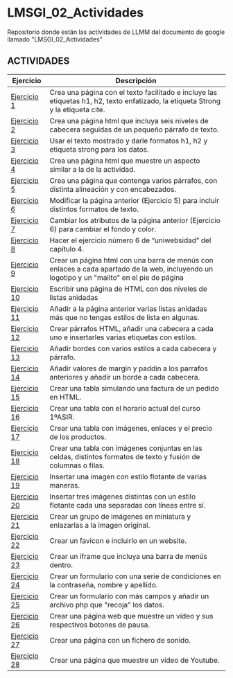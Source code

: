 # LMSGI_02_Actividades
Repositorio donde están las actividades de LLMM del documento de google llamado "LMSGI_02_Actividades"

## ACTIVIDADES
Ejercicio | Descripción
----------|------------
[Ejercicio 1](/tema1/LMSGI_02_Actividades/Ejercicio1_Actividad2.html) | Crea una página con el texto facilitado e incluye las etiquetas h1, h2, texto enfatizado, la etiqueta Strong y la etiqueta cite.
[Ejercicio 2](/tema1/LMSGI_02_Actividades/Ejercicio2_Actividad2.html) | Crea una página html que incluya seis niveles de cabecera seguidas de un pequeño párrafo de texto.
[Ejercicio 3](/tema1/LMSGI_02_Actividades/Ejercicio3_Actividad2.html) | Usar el texto mostrado y darle formatos h1, h2 y etiqueta strong para los datos.
[Ejercicio 4](/tema1/LMSGI_02_Actividades/Ejercicio4_Actividad2.html) | Crea una página html que muestre un aspecto similar a la de la actividad.
[Ejercicio 5](/tema1/LMSGI_02_Actividades/Ejercicio5_Actividad2.html) | Crea una página que contenga varios párrafos, con distinta alineación y con encabezados.
[Ejercicio 6](/tema1/LMSGI_02_Actividades/Ejercicio6_Actividad2.html) | Modificar la página anterior (Ejercicio 5) para incluir distintos formatos de texto.
[Ejercicio 7](/tema1/LMSGI_02_Actividades/Ejercicio7_Actividad2.html) | Cambiar los atributos de la página anterior (Ejercicio 6) para cambiar el fondo y color.
[Ejercicio 8](/tema1/LMSGI_02_Actividades/Ejercicio8_Actividad2) | Hacer el ejercicio número 6 de “uniwebsidad” del capítulo 4.
[Ejercicio 9](/tema1/LMSGI_02_Actividades/Ejercicio9_Actividad2) | Crear un página html con una barra de menús con enlaces a cada apartado de la web, incluyendo un logotipo y un "mailto" en el pie de página
[Ejercicio 10](/tema1/LMSGI_02_Actividades/Ejercicio10_Actividad2.html) | Escribir una página de HTML con dos niveles de listas anidadas
[Ejercicio 11](/tema1/LMSGI_02_Actividades/Ejercicio11_Actividad2.html) | Añadir a la página anterior varias listas anidadas más que no tengas estilos de lista en algunas.
[Ejercicio 12](/tema1/LMSGI_02_Actividades/Ejercicio12_Actividad2.html) | Crear párrafos HTML, añadir una cabecera a cada uno e insertarles varias etiquetas con estilos.
[Ejercicio 13](/tema1/LMSGI_02_Actividades/Ejercicio13_Actividad2.html) | Añadir bordes con varios estilos a cada cabecera y párrafo.
[Ejercicio 14](/tema1/LMSGI_02_Actividades/Ejercicio14_Actividad2.html) | Añadir valores de margin y paddin a los parrafos anteriores y añadir un borde a cada cabecera.
[Ejercicio 15](/tema1/LMSGI_02_Actividades/Ejercicio15_Actividad2.html) | Crear una tabla simulando una factura de un pedido en HTML.
[Ejercicio 16](/tema1/LMSGI_02_Actividades/Ejercicio16_Actividad2.html) | Crear una tabla con el horario actual del curso 1ºASIR.
[Ejercicio 17](/tema1/LMSGI_02_Actividades/Ejercicio17_Actividad2) | Crear una tabla con imágenes, enlaces y el precio de los productos.
[Ejercicio 18](/tema1/LMSGI_02_Actividades/Ejercicio18_Actividad2) | Crear una tabla con imágenes conjuntas en las celdas, distintos formatos de texto y fusión de columnas o filas.
[Ejercicio 19](/tema1/LMSGI_02_Actividades/Ejercicio19_Actividad2) | Insertar una imagen con estilo flotante de varias maneras.
[Ejercicio 20](/tema1/LMSGI_02_Actividades/Ejercicio20_Actividad2) | Insertar tres imágenes distintas con un estilo flotante cada una separadas con líneas entre sí.
[Ejercicio 21](/tema1/LMSGI_02_Actividades/Ejercicio21_Actividad2) | Crear un grupo de imágenes en miniatura y enlazarlas a la imagen original.
[Ejercicio 22](/tema1/LMSGI_02_Actividades/Ejercicio22_Actividad2) | Crear un favicon e incluirlo en un website.
[Ejercicio 23](/tema1/LMSGI_02_Actividades/Ejercicio23_Actividad2) | Crear un iframe que incluya una barra de menús dentro.
[Ejercicio 24](/tema1/LMSGI_02_Actividades/Ejercicio24_Actividad2.html) | Crear un formulario con una serie de condiciones en la contraseña, nombre y apellido.
[Ejercicio 25](/tema1/LMSGI_02_Actividades/Ejercicio25_Actividad2(php)) | Crear un formulario con más campos y añadir un archivo php que "recoja" los datos.
[Ejercicio 26](/tema1/LMSGI_02_Actividades/Ejercicio26_Actividad2) | Crear una página web que muestre un vídeo y sus respectivos botones de pausa.
[Ejercicio 27](/tema1/LMSGI_02_Actividades/Ejercicio27_Actividad2) | Crear una página con un fichero de sonido.
[Ejercicio 28](/tema1/LMSGI_02_Actividades/Ejercicio28_Actividad2) | Crear una página que muestre un vídeo de Youtube.

